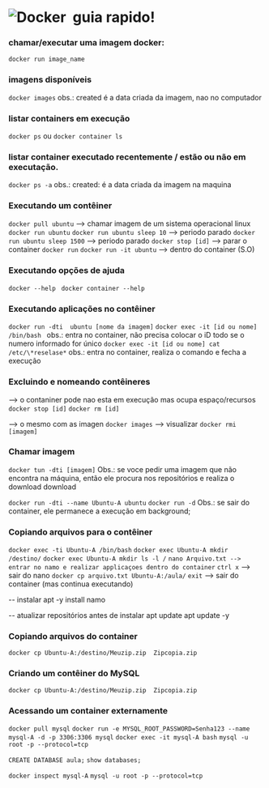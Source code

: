 # ![Docker](https://img.shields.io/badge/-docker-0D1117?style=for-the-badge&logo=docker&labelColor=0D1117)&nbsp; guia rapido!

### chamar/executar uma imagem docker:
```docker run image_name```

### imagens disponíveis
```docker images```
obs.: created é a data criada da imagem, nao no computador

### listar containers em execução
```docker ps```
ou
```docker container ls```

### listar container executado recentemente / estão ou não em executação.
```docker ps -a```
obs.: created: é a data criada da imagem na maquina

### Executando um contêiner
```docker pull ubuntu``` --> chamar imagem de um sistema operacional linux
```docker run ubuntu```
```docker run ubuntu sleep 10``` --> periodo parado
```docker run ubuntu sleep 1500``` --> periodo parado
```docker stop [id]``` --> parar o container
```docker run``` 
```docker run -it ubuntu``` --> dentro do container (S.O)

### Executando opções de ajuda
```docker --help ```
```docker container --help```

### Executando aplicações no contêiner
```docker run -dti  ubuntu [nome da imagem]```
```docker exec -it [id ou nome]  /bin/bash ```
obs.: entra no container, não precisa colocar o iD todo se o numero informado for único
```docker exec -it [id ou nome] cat /etc/\*reselase*```
obs.: entra no container, realiza o comando e fecha a execução
 
### Excluindo e nomeando contêineres
--> o contaniner pode nao esta em execução mas ocupa espaço/recursos 
```docker stop [id]```
```docker rm [id]```

--> o mesmo com as imagen
```docker images``` --> visualizar
```docker rmi [imagem]```

### Chamar imagem
```docker tun -dti [imagem]```
Obs.: se voce pedir uma imagem que não encontra na máquina, então ele procura nos repositórios e realiza o download download

```docker run -dti --name Ubuntu-A ubuntu```
```docker run -d```
Obs.: se sair do container, ele permanece a execução em background;
 
### Copiando arquivos para o contêiner
```docker exec -ti Ubuntu-A /bin/bash```
```docker exec Ubuntu-A mkdir /destino/```
```docker exec Ubuntu-A mkdir ls -l /```
```nano Arquivo.txt --> entrar no namo e realizar applicaçoes dentro do container```
```ctrl x``` --> sair do nano
```docker cp arquivo.txt Ubuntu-A:/aula/```
```exit```  --> sair do container (mas continua executando)
 
-- instalar
apt -y install namo

-- atualizar repositórios antes de instalar
apt update
apt update -y

### Copiando arquivos do container
```docker cp Ubuntu-A:/destino/Meuzip.zip  Zipcopia.zip```
 
### Criando um contêiner do MySQL
```docker cp Ubuntu-A:/destino/Meuzip.zip  Zipcopia.zip```
 
### Acessando um container externamente
```docker pull mysql```
```docker run -e MYSQL_ROOT_PASSWORD=Senha123 --name mysql-A -d -p 3306:3306 mysql```
```docker exec -it mysql-A bash```
```mysql -u root -p --protocol=tcp```


```CREATE DATABASE aula;```
```show databases;```

```docker inspect mysql-A```
```mysql -u root -p --protocol=tcp```
